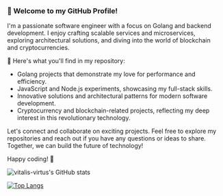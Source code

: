 ### 👋 Welcome to my GitHub Profile!

I'm a passionate software engineer with a focus on Golang and backend development. I enjoy crafting scalable services and microservices, exploring architectural solutions, and diving into the world of blockchain and cryptocurrencies. 

🚀 Here's what you'll find in my repository:

- Golang projects that demonstrate my love for performance and efficiency.
- JavaScript and Node.js experiments, showcasing my full-stack skills.
- Innovative solutions and architectural patterns for modern software development.
- Cryptocurrency and blockchain-related projects, reflecting my deep interest in this revolutionary technology.

Let's connect and collaborate on exciting projects. Feel free to explore my repositories and reach out if you have any questions or ideas to share. Together, we can build the future of technology!

Happy coding! 🌟

![vitalis-virtus's GitHub stats](https://github-readme-stats.vercel.app/api?username=vitalis-virtus&show_icons=true&theme=gradient)

[![Top Langs](https://github-readme-stats.vercel.app/api/top-langs/?username=vitalis-virtus&)](https://github.com/anuraghazra/github-readme-stats)


